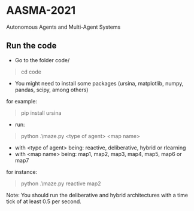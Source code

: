 # AASMA-2021
Autonomous Agents and Multi-Agent Systems

## Run the code
- Go to the folder code/
> cd code
- You might need to install some packages (ursina, matplotlib, numpy, pandas, scipy, among others)

for example: 
> pip install ursina 

- run:
> python .\maze.py \<type of agent\> \<map name\>
- with \<type of agent\> being: reactive, deliberative, hybrid or rlearning
- with \<map name\> being: map1, map2, map3, map4, map5, map6 or map7

for instance:
> python .\maze.py reactive map2

Note: You should run the deliberative and hybrid architectures with a time tick of at least 0.5 per second.
